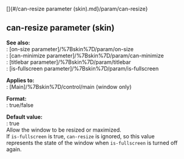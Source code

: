 []{#/can-resize parameter (skin).md}/param/can-resize}    
## can-resize parameter (skin)    
**See also:**    
:   [on-size parameter]/%7Bskin%7D/param/on-size    
:   [can-minimize parameter]/%7Bskin%7D/param/can-minimize    
:   [titlebar parameter]/%7Bskin%7D/param/titlebar    
:   [is-fullscreen parameter]/%7Bskin%7D/param/is-fullscreen    
<!-- -->    
**Applies to:**    
:   [Main]/%7Bskin%7D/control/main (window only)    
<!-- -->    
**Format:**    
:   true/false    
<!-- -->    
**Default value:**    
:   true    
Allow the window to be resized or maximized.    
If `is-fullscreen` is true, `can-resize` is ignored, so this value    
represents the state of the window when `is-fullscreen` is turned off    
again.  